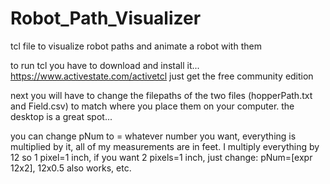 # Robot_Path_Visualizer
tcl file to visualize robot paths and animate a robot with them

to run tcl you have to download and install it...
https://www.activestate.com/activetcl
just get the free community edition

next you will have to change the filepaths of the two files (hopperPath.txt and Field.csv) to match where you place them on your computer.
the desktop is a great spot...

you can change pNum to = whatever number you want, everything is multiplied by it, all of my measurements are in feet.
I multiply everything by 12 so 1 pixel=1 inch, if you want 2 pixels=1 inch, just change: pNum=[expr 12x2], 12x0.5 also works, etc.
